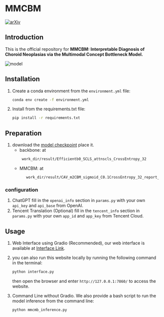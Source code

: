 #  MMCBM 
[![arXiv](https://img.shields.io/badge/arXiv-MMCBM-b31b1b.svg)](https://arxiv.org/abs/2403.05606)


## Introduction
This is the official repository for **MMCBM: Interpretable Diagnosis of Choroid Neoplasias via the Multimodal Concept
Bottleneck Model.**

![model](images/Fig1_v2.png)

## Installation

1. Create a conda environment from the `environment.yml` file:
   ```bash
   conda env create -f environment.yml
   ```

2. Install from the requirements.txt file:
   ```bash
   pip install -r requirements.txt
   ```

## Preparation

1. download
   the [model checkpoint](https://drive.google.com/drive/folders/1YwDhqC_M9ACBnGjn_8IZouWHgJx1ue5Q?usp=drive_link) place
   it.
    + backbone:  at 
      ```bash
       work_dir/result/Efficientb0_SCLS_attnscls_CrossEntropy_32
      ```
    + MMCBM: at 
      ```bash
         work_dir/result/CAV_m2CBM_sigmoid_C0.1CrossEntropy_32_report_strict_add_aow_zero_MM_max
      ```

### configuration

1. ChatGPT
   fill in the `openai_info` section in `params.py` with your own `api_key` and `api_base` from OpenAI.
2. Tencent Translation (Optional)
   fill in the `tencent_info` section in `params.py` with your own `app_id` and `app_key` from Tencent Cloud.

## Usage

1. Web Interface using Gradio (Recommended), our web interface is available
   at [Interface Link](https://mmcbm.liuy.site).
2. you can also run this website locally by running the following command in the terminal:
   ```bash
   python interface.py
   ```
   then open the browser and enter `http://127.0.0.1:7860/` to access the website.

2. Command Line without Gradio. We also provide a bash script to run the model inference from the command line:
   ```bash
   python mmcmb_inference.py
   ```